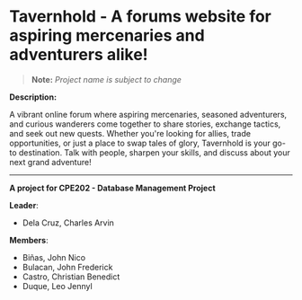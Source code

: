 # Tavernhold - A forums website for aspiring mercenaries and adventurers alike!
> **Note:** *Project name is subject to change*

**Description:**

A vibrant online forum where aspiring mercenaries, seasoned adventurers, and curious wanderers come together to share stories, exchange tactics, and seek out new quests. Whether you're looking for allies, trade opportunities, or just a place to swap tales of glory, Tavernhold is your go-to destination. Talk with people, sharpen your skills, and discuss about your next grand adventure!

---
**A project for CPE202 - Database Management Project**

**Leader**:

- Dela Cruz, Charles Arvin

**Members**:

- Biñas, John Nico 
- Bulacan, John Frederick 
- Castro, Christian Benedict 
- Duque, Leo Jennyl 
